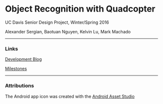 Object Recognition with Quadcopter
==================================

UC Davis Senior Design Project, Winter/Spring 2016

Alexander Sergian, Baotuan Nguyen, Kelvin Lu, Mark Machado

-----

### Links

[Development Blog](https://quadcopterucd.wordpress.com)

[Milestones](https://github.com/quadsquad193/Quadcopter/milestones)

----

### Attributions

The Android app icon was created with the [Android Asset Studio](https://romannurik.github.io/AndroidAssetStudio/index.html)
